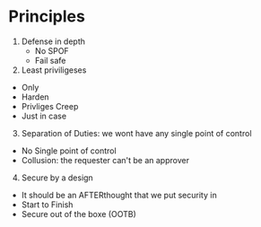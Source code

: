 # Principles

1. Defense in depth
   - No SPOF
   - Fail safe
2. Least priviligeses
  - Only
  - Harden
  - Privliges Creep
  - Just in case
3. Separation of Duties: we wont have any single point of control
  - No Single point of control
  - Collusion: the requester can't be an approver
4. Secure by a design
  - It should be an AFTERthought that we put security in
  - Start to Finish
  - Secure out of the boxe (OOTB)

